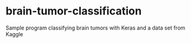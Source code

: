 # brain-tumor-classification
Sample program classifying brain tumors with Keras and a data set from Kaggle
